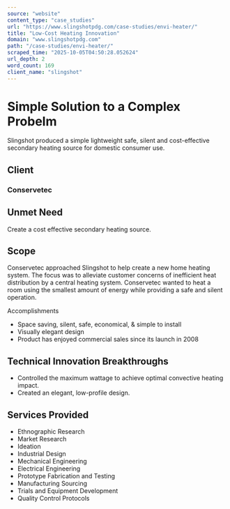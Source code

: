 ```yaml
---
source: "website"
content_type: "case_studies"
url: "https://www.slingshotpdg.com/case-studies/envi-heater/"
title: "Low-Cost Heating Innovation"
domain: "www.slingshotpdg.com"
path: "/case-studies/envi-heater/"
scraped_time: "2025-10-05T04:50:28.052624"
url_depth: 2
word_count: 169
client_name: "slingshot"
---
```


# Simple Solution to a Complex Probelm

Slingshot produced a simple lightweight safe, silent and cost-effective secondary heating source for domestic consumer use.

## Client

### Conservetec

## Unmet Need

Create a cost effective secondary heating source.

## Scope

Conservetec approached Slingshot to help create a new home heating system. The focus was to alleviate customer concerns of inefficient heat distribution by a central heating system. Conservetec wanted to heat a room using the smallest amount of energy while providing a safe and silent operation.

Accomplishments

*   Space saving, silent, safe, economical, & simple to install
*   Visually elegant design
*   Product has enjoyed commercial sales since its launch in 2008

## Technical Innovation Breakthroughs

*   Controlled the maximum wattage to achieve optimal convective heating impact.
*   Created an elegant, low-profile design.

## Services Provided

*   Ethnographic Research
*   Market Research
*   Ideation
*   Industrial Design
*   Mechanical Engineering
*   Electrical Engineering
*   Prototype Fabrication and Testing
*   Manufacturing Sourcing
*   Trials and Equipment Development
*   Quality Control Protocols